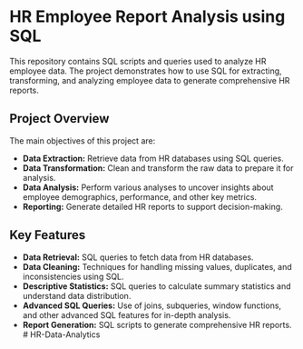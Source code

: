 # HR Employee Report Analysis using SQL

This repository contains SQL scripts and queries used to analyze HR employee data. The project demonstrates how to use SQL for extracting, transforming, and analyzing employee data to generate comprehensive HR reports.

## Project Overview

The main objectives of this project are:

- **Data Extraction:** Retrieve data from HR databases using SQL queries.
- **Data Transformation:** Clean and transform the raw data to prepare it for analysis.
- **Data Analysis:** Perform various analyses to uncover insights about employee demographics, performance, and other key metrics.
- **Reporting:** Generate detailed HR reports to support decision-making.

## Key Features

- **Data Retrieval:** SQL queries to fetch data from HR databases.
- **Data Cleaning:** Techniques for handling missing values, duplicates, and inconsistencies using SQL.
- **Descriptive Statistics:** SQL queries to calculate summary statistics and understand data distribution.
- **Advanced SQL Queries:** Use of joins, subqueries, window functions, and other advanced SQL features for in-depth analysis.
- **Report Generation:** SQL scripts to generate comprehensive HR reports.
#   H R - D a t a - A n a l y t i c s  
 